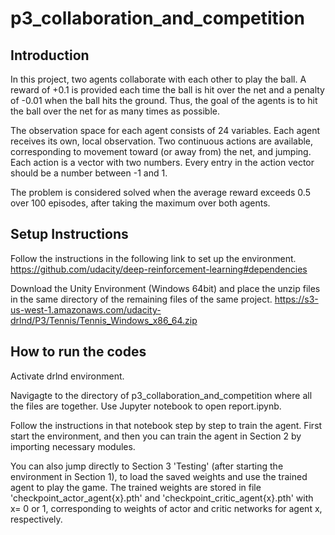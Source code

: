 # p3_collaboration_and_competition

## Introduction
In this project, two agents collaborate with each other to play the ball. A reward of +0.1 is provided each time the ball is hit over the net and a penalty of -0.01 when the ball hits the ground. Thus, the goal of the agents is to hit the ball over the net for as many times as possible.

The observation space for each agent consists of 24 variables. Each agent receives its own, local observation. Two continuous actions are available, corresponding to movement toward (or away from) the net, and jumping. Each action is a vector with two numbers. Every entry in the action vector should be a number between -1 and 1.

The problem is considered solved when the average reward exceeds 0.5 over 100 episodes, after taking the maximum over both agents.

## Setup Instructions
Follow the instructions in the following link to set up the environment.
https://github.com/udacity/deep-reinforcement-learning#dependencies

Download the Unity Environment (Windows 64bit) and place the unzip files in the same directory of the remaining files of the same project.
https://s3-us-west-1.amazonaws.com/udacity-drlnd/P3/Tennis/Tennis_Windows_x86_64.zip

## How to run the codes
Activate drlnd environment.

Navigagte to the directory of p3_collaboration_and_competition where all the files are together.
Use Jupyter notebook to open report.ipynb.

Follow the instructions in that notebook step by step to train the agent. First start the environment, and then you can train the agent in Section 2 by importing necessary modules.

You can also jump directly to Section 3 'Testing' (after starting the environment in Section 1), to load the saved weights and use the trained agent to play the game. The trained weights are stored in file 'checkpoint_actor_agent{x}.pth' and 'checkpoint_critic_agent{x}.pth' with x= 0 or 1, corresponding to weights of actor and critic networks for agent x, respectively. 

